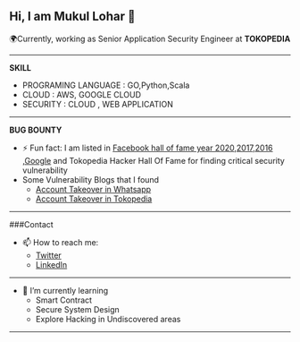 Hi, I am Mukul Lohar 👋 
---

🌍Currently, working as Senior Application Security Engineer at **TOKOPEDIA**

---
**SKILL**
- PROGRAMING LANGUAGE : GO,Python,Scala
- CLOUD : AWS, GOOGLE CLOUD
- SECURITY : CLOUD , WEB APPLICATION
---
**BUG BOUNTY**
- ⚡ Fun fact: I am listed in [Facebook hall of fame year 2020,2017,2016](https://www.facebook.com/whitehat/thanks) ,[Google](https://bughunters.google.com/profile/51ae3e96-d9bb-4ec8-ad08-5355ab988b88) and Tokopedia Hacker Hall Of Fame for finding critical security vulnerability
- Some Vulnerability Blogs that I found
  - [Account Takeover in Whatsapp](https://ironfisto.medium.com/whats-app-admin-panel-takeover-https-translate-dev-whatsapp-com-ee5e69150bc4?source=user_profile---------2-------------------------------)
  - [Account Takeover in Tokopedia](https://ironfisto.medium.com/tokopedia-account-takeover-bug-worth-8-million-idr-5474cb5b5cc9?source=user_profile---------4-------------------------------)

---
###Contact
- 📫 How to reach me:
  - [Twitter](https://twitter.com/ironfisto)
  - [LinkedIn](https://www.linkedin.com/in/malviyamukul/)
---
- 🌱 I’m currently learning
  - Smart Contract
  - Secure System Design
  - Explore Hacking in Undiscovered areas
---


  
